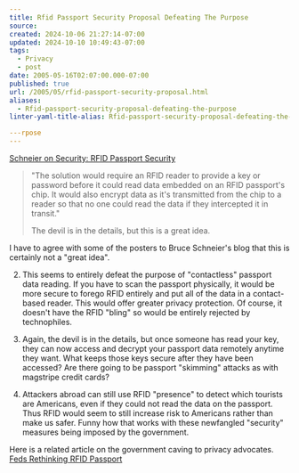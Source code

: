 ```yaml
---
title: Rfid Passport Security Proposal Defeating The Purpose
source: 
created: 2024-10-06 21:27:14-07:00
updated: 2024-10-10 10:49:43-07:00
tags:
  - Privacy
  - post
date: 2005-05-16T02:07:00.000-07:00
published: true
url: /2005/05/rfid-passport-security-proposal.html
aliases:
  - Rfid-passport-security-proposal-defeating-the-purpose
linter-yaml-title-alias: Rfid-passport-security-proposal-defeating-the-purpose

---rpose
---
```



[Schneier on Security: RFID Passport Security](http://www.schneier.com/blog/archives/2005/04/rfid_passport_s.html "Schneier on Security: RFID Passport Security")  
  

>   
> "The solution would require an RFID reader to provide a key or password before it could read data embedded on an RFID passport's chip. It would also encrypt data as it's transmitted from the chip to a reader so that no one could read the data if they intercepted it in transit."  
>   
> The devil is in the details, but this is a great idea.  

  
  
I have to agree with some of the posters to Bruce Schneier's blog that this is certainly not a "great idea".  
  

  
2.  This seems to entirely defeat the purpose of "contactless" passport data reading. If you have to scan the passport physically, it would be more secure to forego RFID entirely and put all of the data in a contact-based reader. This would offer greater privacy protection. Of course, it doesn't have the RFID "bling" so would be entirely rejected by technophiles.
  
4.  Again, the devil is in the details, but once someone has read your key, they can now access and decrypt your passport data remotely anytime they want. What keeps those keys secure after they have been accessed? Are there going to be passport "skimming" attacks as with magstripe credit cards?
  
6.  Attackers abroad can still use RFID "presence" to detect which tourists are Americans, even if they could not read the data on the passport. Thus RFID would seem to still increase risk to Americans rather than make us safer. Funny how that works with these newfangled "security" measures being imposed by the government.
  

  
  
Here is a related article on the government caving to privacy advocates. [Feds Rethinking RFID Passport](http://www.wired.com/news/privacy/0,1848,67333,00.html?tw=wn_tophead_1)